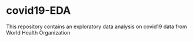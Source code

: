 # covid19-EDA
This repository contains an exploratory data analysis on covid19 data  from World Health Organization
